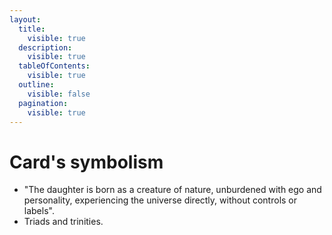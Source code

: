 ```yaml
---
layout:
  title:
    visible: true
  description:
    visible: true
  tableOfContents:
    visible: true
  outline:
    visible: false
  pagination:
    visible: true
---
```


# Card's symbolism

* "The daughter is born as a creature of nature, unburdened with ego and personality, experiencing the universe directly, without controls or labels".
* Triads and trinities.
